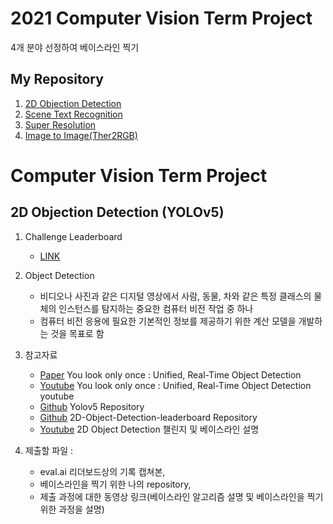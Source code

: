 # 2021 Computer Vision Term Project
4개 분야 선정하여 베이스라인 찍기
## My Repository
1. [2D Objection Detection](https://github.com/JYEDU/CV_YOLOv5)
2. [Scene Text Recognition](https://github.com/JYEDU/CV_Scene-Text-Recognition)
3. [Super Resolution](https://github.com/JYEDU/CV_Super-Resolution)
4. [Image to Image(Ther2RGB)](https://github.com/JYEDU/CV_Image-To-Image)

# Computer Vision Term Project
## 2D Objection Detection (YOLOv5)

1. Challenge Leaderboard
    - [LINK](http://203.250.148.129:3088/web/challenges/challenge-page/24/overview)
    
2. Object Detection
    - 비디오나 사진과 같은 디지털 영상에서 사람, 동물, 차와 같은 특정 클래스의 물체의 인스턴스를 탐지하는 중요한 컴퓨터 비전 작업 중 하나
    - 컴퓨터 비전 응용에 필요한 기본적인 정보를 제공하기 위한 계산 모델을 개발하는 것을 목표로 함

3. 참고자료
    - [Paper](https://pjreddie.com/media/files/papers/yolo_1.pdf) You look only once : Unified, Real-Time Object Detection
    - [Youtube](https://www.youtube.com/watch?v=NM6lrxy0bxs) You look only once : Unified, Real-Time Object Detection youtube
    - [Github](https://github.com/ultralytics/yolov5) Yolov5 Repository
    - [Github](https://github.com/trancis31444/2D-Object-Detection-leaderboard) 2D-Object-Detection-leaderboard Repository
    - [Youtube](https://www.youtube.com/watch?v=V1lnjEATIlU) 2D Object Detection 챌린지 및 베이스라인 설명

4. 제출할 파일 : 
    - eval.ai 리더보드상의 기록 캡쳐본, 
    - 베이스라인을 찍기 위한 나의 repository, 
    - 제출 과정에 대한 동영상 링크(베이스라인 알고리즘 설명 및 베이스라인을 찍기 위한 과정을 설명)

